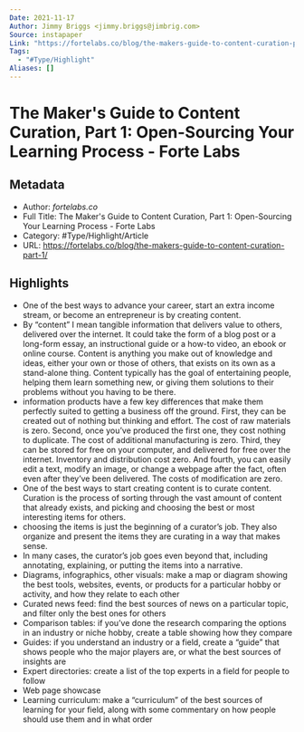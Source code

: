 ```yaml
---
Date: 2021-11-17
Author: Jimmy Briggs <jimmy.briggs@jimbrig.com>
Source: instapaper
Link: "https://fortelabs.co/blog/the-makers-guide-to-content-curation-part-1/"
Tags:
  - "#Type/Highlight"
Aliases: []
---
```


# The Maker's Guide to Content Curation, Part 1: Open-Sourcing Your Learning Process - Forte Labs

## Metadata

* Author: *fortelabs.co*
* Full Title: The Maker's Guide to Content Curation, Part 1: Open-Sourcing Your Learning Process - Forte Labs
* Category: #Type/Highlight/Article
* URL: https://fortelabs.co/blog/the-makers-guide-to-content-curation-part-1/

## Highlights

* One of the best ways to advance your career, start an extra income stream, or become an entrepreneur is by creating content.
* By “content” I mean tangible information that delivers value to others, delivered over the internet. It could take the form of a blog post or a long-form essay, an instructional guide or a how-to video, an ebook or online course. Content is anything you make out of knowledge and ideas, either your own or those of others, that exists on its own as a stand-alone thing. Content typically has the goal of entertaining people, helping them learn something new, or giving them solutions to their problems without you having to be there.
* information products have a few key differences that make them perfectly suited to getting a business off the ground. First, they can be created out of nothing but thinking and effort. The cost of raw materials is zero. Second, once you’ve produced the first one, they cost nothing to duplicate. The cost of additional manufacturing is zero. Third, they can be stored for free on your computer, and delivered for free over the internet. Inventory and distribution cost zero. And fourth, you can easily edit a text, modify an image, or change a webpage after the fact, often even after they’ve been delivered. The costs of modification are zero.
* One of the best ways to start creating content is to curate content. Curation is the process of sorting through the vast amount of content that already exists, and picking and choosing the best or most interesting items for others.
* choosing the items is just the beginning of a curator’s job. They also organize and present the items they are curating in a way that makes sense.
* In many cases, the curator’s job goes even beyond that, including annotating, explaining, or putting the items into a narrative.
* Diagrams, infographics, other visuals: make a map or diagram showing the best tools, websites, events, or products for a particular hobby or activity, and how they relate to each other
* Curated news feed: find the best sources of news on a particular topic, and filter only the best ones for others
* Comparison tables: if you’ve done the research comparing the options in an industry or niche hobby, create a table showing how they compare
* Guides: if you understand an industry or a field, create a “guide” that shows people who the major players are, or what the best sources of insights are
* Expert directories: create a list of the top experts in a field for people to follow
* Web page showcase
* Learning curriculum: make a “curriculum” of the best sources of learning for your field, along with some commentary on how people should use them and in what order
